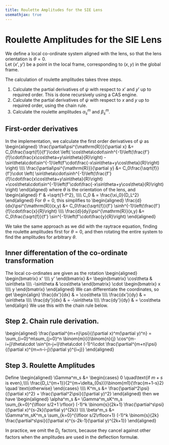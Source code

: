```yaml
---
title: Roulette Amplitudes for the SIE Lens
usemathjax: true
---
```


# Roulette Amplitudes for the SIE Lens

We define a local co-ordinate system aligned with the lens, so that
the lens orientation is $\theta=0$.  
Let $(x',y')$ be a point in the local frame, corresponding to $(x,y)$ in 
the global frame.

The calculation of roulette amplitudes takes three steps.
1.  Calculate the partial derivatives of $\psi$ with respect to
    $x'$ and $y'$ up to required order.
    This is done recursively using a CAS engine.
2.  Calculate the partial derivatives of $\psi$ with respect to
    $x$ and $y$ up to required order, using the chain rule.
3.  Calculate the roulette amplitudes $\alpha_s^m$ and $\beta_s^m$.

## First-order derivatives

In the implementation, we calculate the first order derivatives of $\psi$ as
\begin{aligned}
  \frac{\partial\psi^{\mathrm{R}}}{\partial x} &=
  C_0\frac{\sqrt{f}}{f'}\cdot
    \left(
    \cos\theta\cdot\sinh^{-1}\left(\frac{f'}{f}\cdot\frac{x\cos\theta+y\sin\theta}{R}\right)
    -\sin\theta\cdot\sin^{-1}\left(f'\cdot\frac{-x\sin\theta+y\cos\theta}{R}\right) 
    \right)
    \\\\\\\\
  \frac{\partial\psi^{\mathrm{R}}}{\partial y} &=
  C_0\frac{\sqrt{f}}{f'}\cdot
    \left(
    \sin\theta\cdot\sinh^{-1}\left(\frac{f'}{f}\cdot\frac{x\cos\theta+y\sin\theta}{R}\right)
    +\cos\theta\cdot\sin^{-1}\left(f'\cdot\frac{-x\sin\theta+y\cos\theta}{R}\right) 
    \right)
\end{aligned}
where $\theta$ is the orientation of the lens, and
\begin{aligned}
  f' & =\sqrt{1-f^2}, 
\\\\\\\\
  C_0 & = \frac{\xi_0}{D_L^2}
\end{aligned}
For $\theta=0$, this simplifies to
\begin{aligned}
  \frac{d}{dx}\psi^{\mathrm{R}}(x,y) &=
  C_0\frac{\sqrt{f}}{f'}
    \sinh^{-1}\left(\frac{f'}{f}\cdot\frac{x}{R}\right)
\\\\\\\\
  \frac{d}{dy}\psi^{\mathrm{R}}(x,y) &= 
  C_0\frac{\sqrt{f}}{f'}
    \sin^{-1}\left(f'\cdot\frac{y}{R}\right) 
\end{aligned}

We take the same approach as we did with the raytrace equation, 
finding the roulette amplitudes first for $\theta=0$, and then 
rotating the entire system to find the amplitudes for arbitrary 
$\theta$.

## Inner differentation of the co-ordinate transformation

The local co-ordinates are given as the rotation
\begin{aligned}
   \begin{bmatrix} x' \\\\\\\\ y' \end{bmatrix}
   &=
   \begin{bmatrix}
     \cos\theta & \sin\theta \\\\\\\\
     -\sin\theta & \cos\theta 
   \end{bmatrix}
   \cdot
   \begin{bmatrix} x \\\\\\\\ y \end{bmatrix}
\end{aligned}
We can differentiate the coordinates, so get
\begin{align}
   \frac{dx'}{dx} & = \cos\theta
   \\\\\\\\
   \frac{dx'}{dy} & = \sin\theta
   \\\\\\\\
   \frac{dy'}{dx} & = -\sin\theta
   \\\\\\\\
   \frac{dy'}{dy} & = \cos\theta
\end{align}
We use this with the chain rule below.

## Step 2.  Chain rule derivation.

\begin{aligned}
   \frac{\partial^{m+n}\psi}{(\partial x)^m(\partial y)^n} =
     \sum_{i=0}^m\sum_{j=0}^n
     \binom{m}{i}\binom{n}{j}
     \cos^{m-i+j}\theta\cdot
     \sin^{n-j+i}\theta\cdot
     (-1)^i\cdot
     \frac{\partial^{m+n}\psi}{(\partial x)^{m+n-i-j}(\partial y)^{i+j}} 
\end{aligned}

## Step 3.  Roulette Amplitudes

Define
\begin{aligned}
   \Gamma^m_s &=
\begin{cases}
      0  \quad\text{if $m+s$ is even},\\\\\\\\
      \frac{D_L^{m+1}}{2^{m+\delta_{0s}}}\binom{m1}{\frac{m+1-s}2} \quad \text{otherwise}
\end{cases} \\\\\\\\
   K^m_s &=  \frac{\partial^2\psi}{(\partial x)^2}
      + \frac{\partial^2\psi}{(\partial y)^2}
\end{aligned}
then we have
\begin{aligned}
   \alpha^m_s &=
      \Gamma^m_sK^m_s
      \sum_{k=0}^{\lfloor s/2+1 \rfloor} (-1)^k
      \binom{s}{2k+1}
      \frac{\partial^s\psi}{(\partial x)^{s-2k}(\partial y)^{2k}}
   \\\\\\\\
   \beta^m_s &=  
      \Gamma^m_sK^m_s
      \sum_{k=0}^{\lfloor s/2\rfloor+1} (-1)^k
      \binom{s}{2k}
      \frac{\partial^s\psi}{(\partial x)^{s-2k-1}(\partial y)^{2k+1}}
\end{aligned}

In practice, we omit the $D_L$ factors, because they cancel against other factors
when the amplitudes are used in the deflection formulæ.

